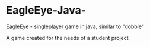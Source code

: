 # EagleEye-Java-
EagleEye - singleplayer game in java, similar to "dobble"

A game created for the needs of a student project
